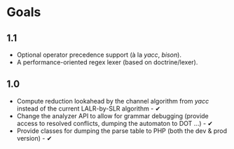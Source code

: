 Goals
=====

1.1
---

- Optional operator precedence support (à la *yacc*, *bison*).
- A performance-oriented regex lexer (based on doctrine/lexer).

1.0
---

- Compute reduction lookahead by the channel algorithm from *yacc*
  instead of the current LALR-by-SLR algorithm - &#10004;
- Change the analyzer API to allow for grammar debugging
  (provide access to resolved conflicts, dumping the automaton to DOT ...) - &#10004;
- Provide classes for dumping the parse table to PHP (both the dev & prod version) - &#10004;
